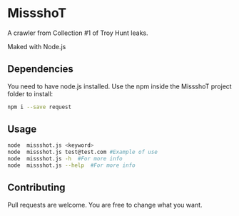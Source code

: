 # MissshoT

A crawler from Collection #1 of Troy Hunt leaks. 

Maked with Node.js

## Dependencies

You need to have node.js installed. Use the npm inside the MissshoT project folder to install:

```bash
npm i --save request
```

## Usage

```bash
node  missshot.js <keyword> 
node  missshot.js test@test.com #Example of use 
node  missshot.js -h  #For more info
node  missshot.js --help  #For more info
```

## Contributing
Pull requests are welcome. You are free to change what you want.
